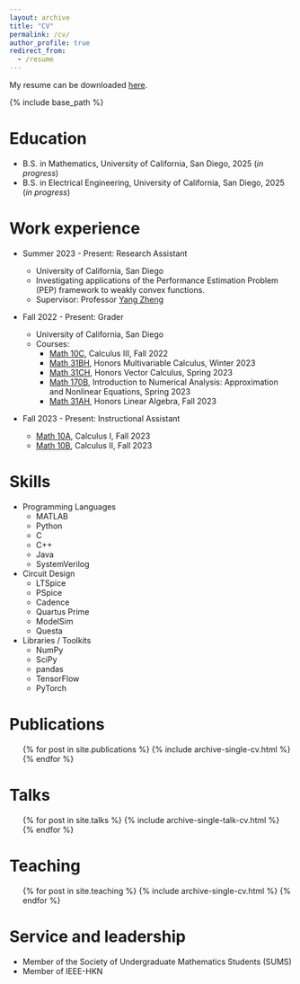 ```yaml
---
layout: archive
title: "CV"
permalink: /cv/
author_profile: true
redirect_from:
  - /resume
---
```


My resume can be downloaded [here](/files/Resume.pdf).

{% include base_path %}



Education
======
* B.S. in Mathematics, University of California, San Diego, 2025 (*in progress*)
* B.S. in Electrical Engineering, University of California, San Diego, 2025 (*in progress*)


Work experience
======
* Summer 2023 - Present: Research Assistant
  * University of California, San Diego
  * Investigating applications of the Performance Estimation Problem (PEP) framework to weakly convex functions.
  * Supervisor: Professor [Yang Zheng](https://zhengy09.github.io/)

* Fall 2022 - Present: Grader
  * University of California, San Diego
  * Courses:
    * [Math 10C](https://catalog.ucsd.edu/courses/MATH.html#math10c), Calculus III, Fall 2022
    * [Math 31BH](https://catalog.ucsd.edu/courses/MATH.html#math31bh), Honors Multivariable Calculus, Winter 2023
    * [Math 31CH](https://catalog.ucsd.edu/courses/MATH.html#math31ch), Honors Vector Calculus, Spring 2023
    * [Math 170B](https://catalog.ucsd.edu/courses/MATH.html#math170b), Introduction to Numerical Analysis: Approximation and Nonlinear Equations, Spring 2023
    * [Math 31AH](https://catalog.ucsd.edu/courses/MATH.html#math31ah), Honors Linear Algebra, Fall 2023

* Fall 2023 - Present: Instructional Assistant
    * [Math 10A](https://catalog.ucsd.edu/courses/MATH.html#math10a), Calculus I, Fall 2023
    * [Math 10B](https://catalog.ucsd.edu/courses/MATH.html#math10b), Calculus II, Fall 2023
  
Skills
======
* Programming Languages
  * MATLAB
  * Python
  * C
  * C++
  * Java
  * SystemVerilog
* Circuit Design
  * LTSpice
  * PSpice
  * Cadence
  * Quartus Prime
  * ModelSim
  * Questa
* Libraries / Toolkits
  * NumPy
  * SciPy
  * pandas
  * TensorFlow
  * PyTorch

Publications
======
  <ul>{% for post in site.publications %}
    {% include archive-single-cv.html %}
  {% endfor %}</ul>
  
Talks
======
  <ul>{% for post in site.talks %}
    {% include archive-single-talk-cv.html %}
  {% endfor %}</ul>
  
Teaching
======
  <ul>{% for post in site.teaching %}
    {% include archive-single-cv.html %}
  {% endfor %}</ul>
  
Service and leadership
======
* Member of the Society of Undergraduate Mathematics Students (SUMS)
* Member of IEEE-HKN
